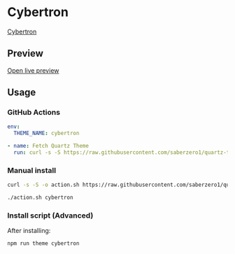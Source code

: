 # Cybertron

[Cybertron](#)

## Preview

[Open live preview](https://quartz-themes.github.io/cybertron/)

## Usage

### GitHub Actions

```yaml
env:
  THEME_NAME: cybertron
```

```yaml
- name: Fetch Quartz Theme
  run: curl -s -S https://raw.githubusercontent.com/saberzero1/quartz-themes/master/action.sh | bash -s -- $THEME_NAME
```

### Manual install

```bash
curl -s -S -o action.sh https://raw.githubusercontent.com/saberzero1/quartz-themes/master/action.sh

./action.sh cybertron
```

### Install script (Advanced)

After installing:

```bash
npm run theme cybertron
```
